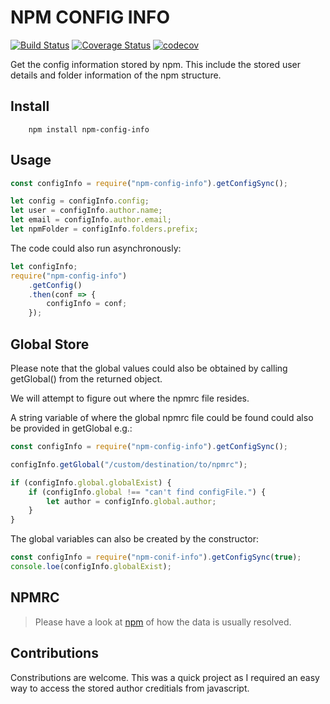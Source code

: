 # NPM CONFIG INFO

[![Build Status](https://travis-ci.org/DaClan008/npm-config-info.svg?branch=master)](https://travis-ci.org/DaClan008/npm-config-info.svg?branch=master)
[![Coverage Status](https://coveralls.io/repos/github/DaClan008/npm-config-info/badge.svg)](https://coveralls.io/github/DaClan008/npm-config-info)
[![codecov](https://codecov.io/gh/DaClan008/npm-config-info/branch/master/graph/badge.svg)](https://codecov.io/gh/DaClan008/npm-config-info)

Get the config information stored by npm. This include the stored user details and folder information of the npm structure.

## Install

```console
    npm install npm-config-info
```

## Usage

```js
const configInfo = require("npm-config-info").getConfigSync();

let config = configInfo.config;
let user = configInfo.author.name;
let email = configInfo.author.email;
let npmFolder = configInfo.folders.prefix;
```

The code could also run asynchronously:

```js
let configInfo;
require("npm-config-info")
	.getConfig()
	.then(conf => {
		configInfo = conf;
	});
```

## Global Store

Please note that the global values could also be obtained by calling getGlobal() from the returned object.

We will attempt to figure out where the npmrc file resides.

A string variable of where the global npmrc file could be found could also be provided in getGlobal e.g.:

```js
const configInfo = require("npm-config-info").getConfigSync();

configInfo.getGlobal("/custom/destination/to/npmrc");

if (configInfo.global.globalExist) {
	if (configInfo.global !== "can't find configFile.") {
		let author = configInfo.global.author;
	}
}
```

The global variables can also be created by the constructor:

```js
const configInfo = require("npm-conif-info").getConfigSync(true);
console.loe(configInfo.globalExist);
```

## NPMRC

> Please have a look at [npm]("http://npm.github.io/installation-setup-docs/customizing/the-npmrc-file.html#files") of how the data is usually resolved.

## Contributions

Constributions are welcome. This was a quick project as I required an easy way to access the stored author creditials from javascript.
